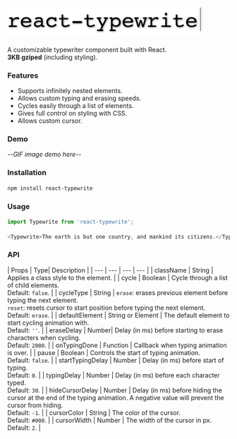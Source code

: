 ![react-typewrite](https://raw.githubusercontent.com/oliverox/react-typewrite/master/public/logo.png)<br/>
-----
A customizable typewriter component built with React.<br/>**3KB gziped** (including styling).

### Features
- Supports infinitely nested elements.
- Allows custom typing and erasing speeds.
- Cycles easily through a list of elements.
- Gives full control on styling with CSS.
- Allows custom cursor.

### Demo

--_GIF image demo here_--

### Installation

```bash
npm install react-typewrite
```

### Usage
```javascript
import Typewrite from 'react-typewrite';

<Typewrite>The earth is but one country, and mankind its citizens.</Typewrite>
```

### API
| Props | Type| Description |
| --- | --- | --- | --- |
| className | String | Applies a class style to the element. |
| cycle | Boolean | Cycle through a list of child elements.<br/>Default: `false`. |
| cycleType | String | `erase`: erases previous element before typing the next element.<br/>`reset`: resets cursor to start position before typing the next element.<br/>Default: `erase`. |
| defaultElement | String or Element | The default element to start cycling animation with.<br/>Default: `''`. |
| eraseDelay | Number| Delay (in ms) before starting to erase characters when cycling.<br/>Default: `2000`. |
| onTypingDone | Function | Callback when typing animation is over. |
| pause | Boolean | Controls the start of typing animation.<br/>Default: `false`. |
| startTypingDelay | Number | Delay (in ms) before start of typing.<br/>Default: `0`. |
| typingDelay | Number | Delay (in ms) before each character typed.<br/>Default: `30`. |
| hideCursorDelay | Number | Delay (in ms) before hiding the cursor at the end of the typing animation. A negative value will prevent the cursor from hiding.<br/>Default: `-1`. |
| cursorColor | String | The color of the cursor.<br/>Default: `#000`. |
| cursorWidth | Number | The width of the cursor in px.<br/>Default: `2`. |

